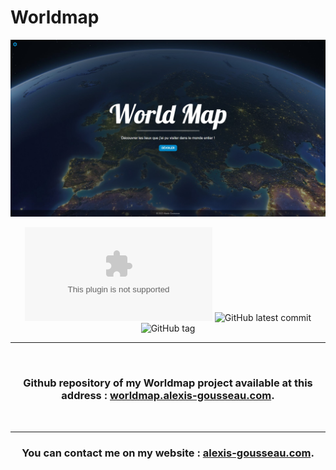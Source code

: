 # Worldmap

<div align="center">

![Banner of the github account](./data/worldmap.jpg)

![Website fakesite.invalid](https://img.shields.io/website-up-down-green-red/http/www.worldmap.alexis-gousseau.com)
![GitHub latest commit](https://badgen.net/github/last-commit/alexis-gss/worldmap?color=0089c8)
![GitHub tag](https://img.shields.io/github/tag/alexis-gss/worldmap?color=0089c8)


---

</br>

### Github repository of my Worldmap project available at this address : [worldmap.alexis-gousseau.com](https://worldmap.alexis-gousseau.com).

</br>

---

### You can contact me on my website : [alexis-gousseau.com](https://www.alexis-gousseau.com).

</div>